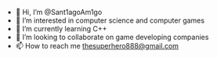 - 👋 Hi, I’m @Sant1agoAm1go
- 👀 I’m interested in computer science and computer games
- 🌱 I’m currently learning C++
- 💞️ I’m looking to collaborate on game developing companies
- 📫 How to reach me thesuperhero888@gmail.com

<!---
Sant1agoAm1go/Sant1agoAm1go is a ✨ special ✨ repository because its `README.md` (this file) appears on your GitHub profile.
You can click the Preview link to take a look at your changes.
--->
